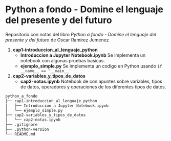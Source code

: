 # Python a fondo - Domine el lenguaje del presente y del futuro
Repositorio con notas del libro *Python a fondo - Domine el lenguaje del presente y del futuro* de Oscar Ramirez Jumenez

1. __cap1-introduccion_al_lenguaje_python__
    * __Introduccion a Jupyter Notebook.ipynb__ Se implementa un notebook con algunas pruebas basicas.
    * __ejemplo_simple.py__ Se implementa un codigo en Python usando `if __name__ == '__main__'`
2. __cap2-variables_y_tipos_de_datos__
    * __cap2-notas.ipynb__ Notebook de con apuntes sobre variables, tipos de datos, operadores y operaciones de los diferentes tipos de datos.

```bash
python_a_fondo
├── cap1-introduccion_al_lenguaje_python
│   ├── Introduccion a Jupyter Notebook.ipynb
│   └── ejemplo_simple.py
├── cap2-variables_y_tipos_de_datos
│   └── cap2-notas.ipynb
├── .gitignore
├── .python-version
└── README.md
```